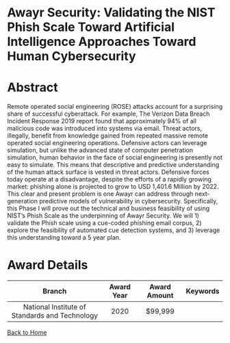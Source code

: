 
Awayr Security: Validating the NIST Phish Scale Toward Artificial Intelligence Approaches Toward Human Cybersecurity
====================================================================================================================

# Abstract


Remote operated social engineering (ROSE) attacks account for a surprising share of successful cyberattack. For example, The Verizon Data Breach Incident Response 2019 report found that approximately 94% of all malicious code was introduced into systems via email. Threat actors, illegally,
benefit from knowledge gained from repeated massive remote operated social engineering operations. Defensive actors can leverage simulation, but unlike the advanced state of computer penetration simulation, human behavior in the face of social engineering is presently not easy to simulate. This means that descriptive and predictive understanding of the human attack surface is vested in threat actors. Defensive forces today operate at a disadvantage, despite the efforts of a rapidly growing market: phishing alone is projected to grow to USD 1,401.6 Million by 2022. This clear and present problem is one Awayr can address through next-generation predictive models of vulnerability in cybersecurity. Specifically, this Phase I will prove out the technical and business feasibility of using NIST’s Phish Scale as the underpinning of Awayr Security. We will 1) validate the Phish scale using a cue-coded phishing email corpus, 2) explore the feasibility of automated cue detection systems, and 3) leverage this understanding toward a 5 year plan.  

# Award Details

|Branch|Award Year|Award Amount|Keywords|
| :---: | :---: | :---: | :---: |
|National Institute of Standards and Technology|2020|$99,999||
  
  


[Back to Home](https://github.com/chrischow/dod_sbir_awards/Reports/JT/#47)